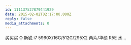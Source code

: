 ```yaml
---
id: 111137527879441929
date: 2015-02-02T02:17:00.000Z
reply: false
media_attachments: 0
---
```


买买买 O 新锐 i7 5960X/16G/512G/295X2 两片/华硕 R5E 水... ​​​​

